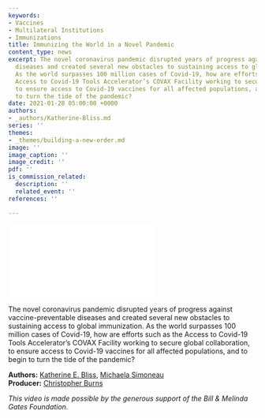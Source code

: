 ```yaml
---
keywords:
- Vaccines
- Multilateral Institutions
- Immunizations
title: Immunizing the World in a Novel Pandemic
content_type: news
excerpt: The novel coronavirus pandemic disrupted years of progress against vaccine-preventable
  diseases and created several new obstacles to sustaining access to global immunization.
  As the world surpasses 100 million cases of Covid-19, how are efforts such as the
  Access to Covid-19 Tools Accelerator’s COVAX Facility working to secure global collaboration,
  to ensure access to Covid-19 vaccines for all affected populations, and to begin
  to turn the tide of the pandemic?
date: 2021-01-28 05:00:00 +0000
authors:
- _authors/Katherine-Bliss.md
series: ''
themes:
- _themes/building-a-new-order.md
image: ''
image_caption: ''
image_credit: ''
pdf: ''
is_commission_related:
  description: ''
  related_event: ''
references: ''

---
```

<div class="video-wrapper post-feature-video"> <iframe allow="autoplay; encrypted-media" allowfullscreen="" frameborder="0" title="" src="[https://www.youtube.com/embed/MhV24pVMJy8](https://www.youtube.com/embed/MhV24pVMJy8 "https://www.youtube.com/embed/MhV24pVMJy8")"></iframe></div>

The novel coronavirus pandemic disrupted years of progress against vaccine-preventable diseases and created several new obstacles to sustaining access to global immunization. As the world surpasses 100 million cases of Covid-19, how are efforts such as the Access to Covid-19 Tools Accelerator’s COVAX Facility working to secure global collaboration, to ensure access to Covid-19 vaccines for all affected populations, and to begin to turn the tide of the pandemic?

**Authors:** [Katherine E. Bliss](https://www.csis.org/people/katherine-e-bliss), [Michaela Simoneau](https://www.csis.org/people/michaela-simoneau)  
**Producer:** [Christopher Burns](https://www.csis.org/people/chris-burns)

_This video is made possible by the generous support of the Bill & Melinda Gates Foundation._